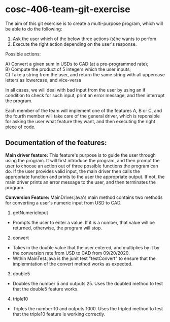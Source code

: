 # cosc-406-team-git-exercise

The aim of this git exercise is to create a multi-purpose program, which will be able to do the following: 

1) Ask the user which of the below three actions (s)he wants to perfom
2) Execute the right action depending on the user's response. 

Possible actions: 

A) Convert a given sum in USDs to CAD (at a pre-programmed rate); </br>
B) Compute the product of 5 integers which the user inputs; </br>
C) Take a string from the user, and return the same string with all uppercase letters as lowercase, and vice-versa </br>

In all cases, we will deal with bad input from the user by using an if condition to check for such input, print an error message, and then interrupt the program. 

Each member of the team will implement one of the features A, B or C, and the fourth member will take care of the general driver, which is reponsible for asking the user what feature they want, and then executing the right piece of code. 

## Documentation of the features: 
<b>Main driver feature:</b>
This feature's purpose is to guide the user through using the program. It will first introduce the program, 
and then prompt the user to choose an action out of three possible functions the program can do. If the user provides valid input, 
the main driver then calls the appropriate function and prints to the user the appropriate output. If not, the main driver 
prints an error message to the user, and then terminates the program. 

<b>Conversion Feature:</b>
MainDriver.java's main method contains two methods for converting a user's numeric input from USD to CAD.
1) getNumericInput 
- Prompts the user to enter a value. If it is a number, that value will be returned, otherwise, the program will stop.
2) convert
- Takes in the double value that the user entered, and multiplies by it by the conversion rate from USD to CAD from 09/20/2020.
- Within MainTest.java is the junit test "testConvert" to ensure that the implemntation of the convert method works as expected.
3) double5
- Doubles the number 5 and outputs 25. Uses the doubled method to test that the double5 feature works.
4) triple10
- Triples the number 10 and outputs 1000. Uses the tripled method to test that the triple10 feature is working correctly.